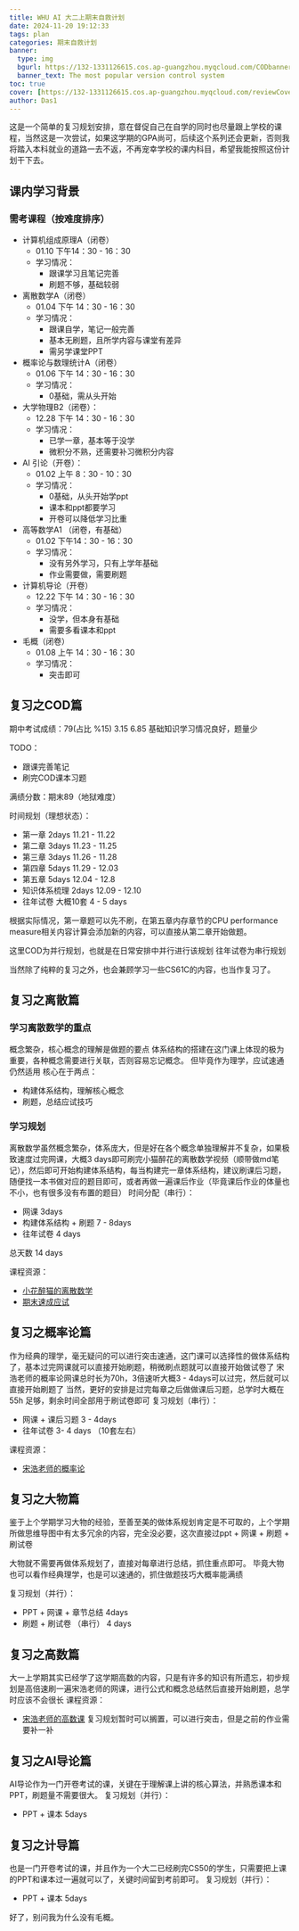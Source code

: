 ```yaml
---
title: WHU AI 大二上期末自救计划
date: 2024-11-20 19:12:33
tags: plan
categories: 期末自救计划
banner:
  type: img
  bgurl: https://132-1331126615.cos.ap-guangzhou.myqcloud.com/CODbanner.gif
  banner_text: The most popular version control system 
toc: true
cover: [https://132-1331126615.cos.ap-guangzhou.myqcloud.com/reviewCover.jpg]
author: Das1
---
```

这是一个简单的复习规划安排，意在督促自己在自学的同时也尽量跟上学校的课程，当然这是一次尝试，如果这学期的GPA尚可，后续这个系列还会更新，否则我将踏入本科就业的道路一去不返，不再宠幸学校的课内科目，希望我能按照这份计划干下去。

## 课内学习背景
### 需考课程（按难度排序）
- 计算机组成原理A（闭卷）
	- 01.10 下午14：30 - 16：30
	- 学习情况：
		- 跟课学习且笔记完善
		- 刷题不够，基础较弱
- 离散数学A（闭卷）
	- 01.04 下午 14：30 - 16：30 
	- 学习情况：
		- 跟课自学，笔记一般完善
		- 基本无刷题，且所学内容与课堂有差异
		- 需另学课堂PPT
- 概率论与数理统计A（闭卷）
	- 01.06 下午 14：30 - 16：30
	- 学习情况：
		- 0基础，需从头开始
- 大学物理B2（闭卷）：
	- 12.28 下午 14：30 - 16：30
	- 学习情况：
		- 已学一章，基本等于没学
		- 微积分不熟，还需要补习微积分内容
- AI 引论（开卷）：
	- 01.02 上午 8：30 - 10：30
	- 学习情况：
		- 0基础，从头开始学ppt
		- 课本和ppt都要学习
		- 开卷可以降低学习比重
- 高等数学A1 （闭卷，有基础）
	- 01.02 下午14：30 - 16：30 
	- 学习情况：
		- 没有另外学习，只有上学年基础
		- 作业需要做，需要刷题
-  计算机导论（开卷）
	- 12.22 下午 14：30 - 16：30
	- 学习情况：
		- 没学，但本身有基础
		- 需要多看课本和ppt
- 毛概（闭卷） 
	- 01.08 上午 14：30 - 16：30
	- 学习情况：
		- 突击即可

## 复习之COD篇
期中考试成绩：79(占比 %15) 3.15   6.85
基础知识学习情况良好，题量少

TODO：
- 跟课完善笔记
- 刷完COD课本习题

满绩分数：期末89（地狱难度）

时间规划（理想状态）：
- 第一章 2days  11.21 - 11.22
- 第二章 3days  11.23 - 11.25
- 第三章 3days  11.26 - 11.28
- 第四章 5days  11.29 - 12.03
- 第五章 5days  12.04 - 12.8
- 知识体系梳理 2days  12.09 - 12.10
- 往年试卷  大概10套  4 - 5 days

根据实际情况，第一章题可以先不刷，在第五章内存章节的CPU performance measure相关内容计算会添加新的内容，可以直接从第二章开始做题。

这里COD为并行规划，也就是在日常安排中并行进行该规划
往年试卷为串行规划

当然除了纯粹的复习之外，也会兼顾学习一些CS61C的内容，也当作复习了。

## 复习之离散篇
### 学习离散数学的重点
概念繁杂，核心概念的理解是做题的要点
体系结构的搭建在这门课上体现的极为重要，各种概念需要进行关联，否则容易忘记概念。
但毕竟作为理学，应试速通仍然适用
核心在于两点：
- 构建体系结构，理解核心概念
- 刷题，总结应试技巧
### 学习规划
离散数学虽然概念繁杂，体系庞大，但是好在各个概念单独理解并不复杂，如果极致速度过完网课，大概3 days即可刷完小猫醉花的离散数学视频（顺带做md笔记），然后即可开始构建体系结构，每当构建完一章体系结构，建议刷课后习题，随便找一本书做对应的题目即可，或者再做一遍课后作业（毕竟课后作业的体量也不小，也有很多没有布置的题目）
时间分配（串行）：
- 网课 3days
- 构建体系结构 + 刷题 7 - 8days
- 往年试卷 4 days

总天数 14 days

课程资源：
- [小花醉猫的离散数学](https://www.bilibili.com/video/BV1Ap4y18751/?spm_id_from=333.337.search-card.all.click&vd_source=8203c64d4bd9585209745df0d3b001f2)
- [期末速成应试](https://www.bilibili.com/video/BV1yT411h7qC/?spm_id_from=333.999.0.0&vd_source=8203c64d4bd9585209745df0d3b001f2)

## 复习之概率论篇
作为经典的理学，毫无疑问的可以进行突击速通，这门课可以选择性的做体系结构了，基本过完网课就可以直接开始刷题，稍微刷点题就可以直接开始做试卷了
宋浩老师的概率论网课总时长为70h，3倍速听大概3 - 4days可以过完，然后就可以直接开始刷题了
当然，更好的安排是过完每章之后做做课后习题，总学时大概在 55h 足够，剩余时间全部用于刷试卷即可
复习规划（串行）：
- 网课 + 课后习题 3 - 4days 
- 往年试卷 3- 4 days （10套左右）

课程资源：
- [宋浩老师的概率论](https://www.bilibili.com/video/BV1ot411y7mU/?spm_id_from=333.337.search-card.all.click&vd_source=8203c64d4bd9585209745df0d3b001f2)

## 复习之大物篇
鉴于上个学期学习大物的经验，至善至美的做体系规划肯定是不可取的，上个学期所做思维导图中有太多冗余的内容，完全没必要，这次直接过ppt + 网课 + 刷题 + 刷试卷

大物就不需要再做体系规划了，直接对每章进行总结，抓住重点即可。
毕竟大物也可以看作经典理学，也是可以速通的，抓住做题技巧大概率能满绩

复习规划（并行）：
- PPT + 网课 + 章节总结 4days
- 刷题 + 刷试卷 （串行） 4 days

## 复习之高数篇
大一上学期其实已经学了这学期高数的内容，只是有许多的知识有所遗忘，初步规划是高倍速刷一遍宋浩老师的网课，进行公式和概念总结然后直接开始刷题，总学时应该不会很长
课程资源：
- [宋浩老师的高数课](https://www.bilibili.com/video/BV1Eb411u7Fw/?spm_id_from=333.337.search-card.all.click)
复习规划暂时可以搁置，可以进行突击，但是之前的作业需要补一补

## 复习之AI导论篇
AI导论作为一门开卷考试的课，关键在于理解课上讲的核心算法，并熟悉课本和PPT，刷题量不需要很大。
复习规划（并行）：
- PPT + 课本 5days

## 复习之计导篇
也是一门开卷考试的课，并且作为一个大二已经刷完CS50的学生，只需要把上课的PPT和课本过一遍就可以了，关键时间留到考前即可。
复习规划（并行）：
 - PPT + 课本 5days


好了，别问我为什么没有毛概。